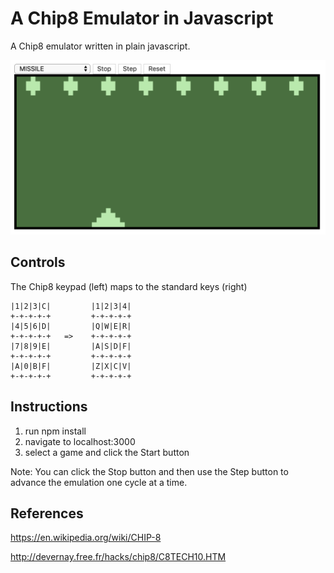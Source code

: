 # A Chip8 Emulator in Javascript

A Chip8 emulator written in plain javascript.

![AltText](/screenshot2.png?raw=true "Chip8")

## Controls

The Chip8 keypad (left) maps to the standard keys (right)

```+-+-+-+-+         +-+-+-+-+
|1|2|3|C|         |1|2|3|4|
+-+-+-+-+         +-+-+-+-+
|4|5|6|D|         |Q|W|E|R|
+-+-+-+-+   =>    +-+-+-+-+
|7|8|9|E|         |A|S|D|F|
+-+-+-+-+         +-+-+-+-+
|A|0|B|F|         |Z|X|C|V|
+-+-+-+-+         +-+-+-+-+
```

## Instructions

1. run npm install
2. navigate to localhost:3000
3. select a game and click the Start button

Note: You can click the Stop button and then use the Step button to
advance the emulation one cycle at a time.

## References

https://en.wikipedia.org/wiki/CHIP-8

http://devernay.free.fr/hacks/chip8/C8TECH10.HTM
